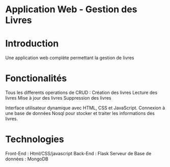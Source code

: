 # Application Web - Gestion des Livres
# Introduction 
Une application web complète permettant la gestion de livres 

# Fonctionalités 
Tous les differents operations de CRUD :
Création des livres
Lecture des livres
Mise à jour  des livres
Suppression des livres

Interface utilisateur dynamique avec HTML, CSS et JavaScript.
Connexion à une base de données Nosql pour stocker et traiter les informations des livres.

# Technologies
Front-End :   Html/CSS/javascript
Back-End : Flask
Serveur de Base de données : MongoDB







